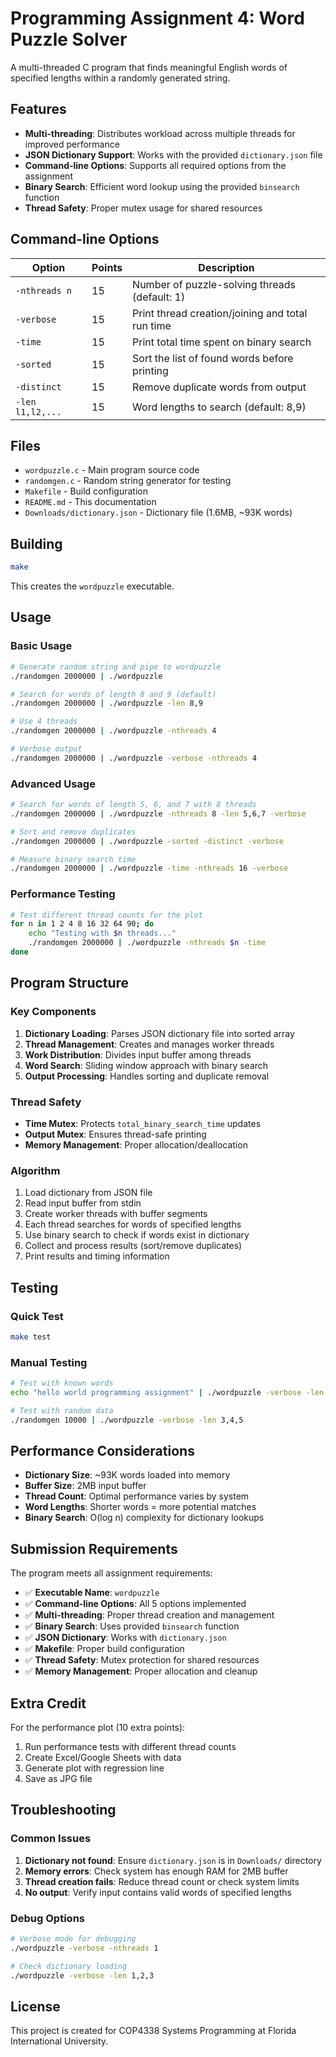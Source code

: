 # Programming Assignment 4: Word Puzzle Solver

A multi-threaded C program that finds meaningful English words of specified lengths within a randomly generated string.

## Features

- **Multi-threading**: Distributes workload across multiple threads for improved performance
- **JSON Dictionary Support**: Works with the provided `dictionary.json` file
- **Command-line Options**: Supports all required options from the assignment
- **Binary Search**: Efficient word lookup using the provided `binsearch` function
- **Thread Safety**: Proper mutex usage for shared resources

## Command-line Options

| Option | Points | Description |
|--------|--------|-------------|
| `-nthreads n` | 15 | Number of puzzle-solving threads (default: 1) |
| `-verbose` | 15 | Print thread creation/joining and total run time |
| `-time` | 15 | Print total time spent on binary search |
| `-sorted` | 15 | Sort the list of found words before printing |
| `-distinct` | 15 | Remove duplicate words from output |
| `-len l1,l2,...` | 15 | Word lengths to search (default: 8,9) |

## Files

- `wordpuzzle.c` - Main program source code
- `randomgen.c` - Random string generator for testing
- `Makefile` - Build configuration
- `README.md` - This documentation
- `Downloads/dictionary.json` - Dictionary file (1.6MB, ~93K words)

## Building

```bash
make
```

This creates the `wordpuzzle` executable.

## Usage

### Basic Usage
```bash
# Generate random string and pipe to wordpuzzle
./randomgen 2000000 | ./wordpuzzle

# Search for words of length 8 and 9 (default)
./randomgen 2000000 | ./wordpuzzle -len 8,9

# Use 4 threads
./randomgen 2000000 | ./wordpuzzle -nthreads 4

# Verbose output
./randomgen 2000000 | ./wordpuzzle -verbose -nthreads 4
```

### Advanced Usage
```bash
# Search for words of length 5, 6, and 7 with 8 threads
./randomgen 2000000 | ./wordpuzzle -nthreads 8 -len 5,6,7 -verbose

# Sort and remove duplicates
./randomgen 2000000 | ./wordpuzzle -sorted -distinct -verbose

# Measure binary search time
./randomgen 2000000 | ./wordpuzzle -time -nthreads 16 -verbose
```

### Performance Testing
```bash
# Test different thread counts for the plot
for n in 1 2 4 8 16 32 64 90; do
    echo "Testing with $n threads..."
    ./randomgen 2000000 | ./wordpuzzle -nthreads $n -time
done
```

## Program Structure

### Key Components

1. **Dictionary Loading**: Parses JSON dictionary file into sorted array
2. **Thread Management**: Creates and manages worker threads
3. **Work Distribution**: Divides input buffer among threads
4. **Word Search**: Sliding window approach with binary search
5. **Output Processing**: Handles sorting and duplicate removal

### Thread Safety

- **Time Mutex**: Protects `total_binary_search_time` updates
- **Output Mutex**: Ensures thread-safe printing
- **Memory Management**: Proper allocation/deallocation

### Algorithm

1. Load dictionary from JSON file
2. Read input buffer from stdin
3. Create worker threads with buffer segments
4. Each thread searches for words of specified lengths
5. Use binary search to check if words exist in dictionary
6. Collect and process results (sort/remove duplicates)
7. Print results and timing information

## Testing

### Quick Test
```bash
make test
```

### Manual Testing
```bash
# Test with known words
echo "hello world programming assignment" | ./wordpuzzle -verbose -len 5,6,7,8,9,10,11

# Test with random data
./randomgen 10000 | ./wordpuzzle -verbose -len 3,4,5
```

## Performance Considerations

- **Dictionary Size**: ~93K words loaded into memory
- **Buffer Size**: 2MB input buffer
- **Thread Count**: Optimal performance varies by system
- **Word Lengths**: Shorter words = more potential matches
- **Binary Search**: O(log n) complexity for dictionary lookups

## Submission Requirements

The program meets all assignment requirements:

- ✅ **Executable Name**: `wordpuzzle`
- ✅ **Command-line Options**: All 5 options implemented
- ✅ **Multi-threading**: Proper thread creation and management
- ✅ **Binary Search**: Uses provided `binsearch` function
- ✅ **JSON Dictionary**: Works with `dictionary.json`
- ✅ **Makefile**: Proper build configuration
- ✅ **Thread Safety**: Mutex protection for shared resources
- ✅ **Memory Management**: Proper allocation and cleanup

## Extra Credit

For the performance plot (10 extra points):

1. Run performance tests with different thread counts
2. Create Excel/Google Sheets with data
3. Generate plot with regression line
4. Save as JPG file

## Troubleshooting

### Common Issues

1. **Dictionary not found**: Ensure `dictionary.json` is in `Downloads/` directory
2. **Memory errors**: Check system has enough RAM for 2MB buffer
3. **Thread creation fails**: Reduce thread count or check system limits
4. **No output**: Verify input contains valid words of specified lengths

### Debug Options

```bash
# Verbose mode for debugging
./wordpuzzle -verbose -nthreads 1

# Check dictionary loading
./wordpuzzle -verbose -len 1,2,3
```

## License

This project is created for COP4338 Systems Programming at Florida International University. 